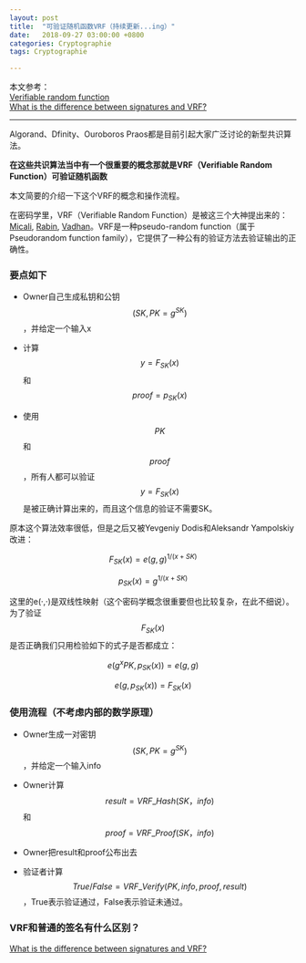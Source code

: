 ```yaml
---
layout: post
title:  "可验证随机函数VRF（持续更新...ing）"
date:   2018-09-27 03:00:00 +0800
categories: Cryptographie
tags: Cryptographie

---
```


本文参考：    
[Verifiable random function](https://en.wikipedia.org/wiki/Verifiable_random_function)    
[What is the difference between signatures and VRF?](https://crypto.stackexchange.com/questions/50681/what-is-the-difference-between-signatures-and-vrf)

---

Algorand、Dfinity、Ouroboros Praos都是目前引起大家广泛讨论的新型共识算法。

**在这些共识算法当中有一个很重要的概念那就是VRF（Verifiable Random Function）可验证随机函数**

本文简要的介绍一下这个VRF的概念和操作流程。

在密码学里，VRF（Verifiable Random Function）是被这三个大神提出来的：[Micali](https://en.wikipedia.org/wiki/Silvio_Micali), [Rabin](https://en.wikipedia.org/wiki/Michael_O._Rabin), [Vadhan](https://en.wikipedia.org/wiki/Salil_Vadhan)。VRF是一种pseudo-random function（属于Pseudorandom function family），它提供了一种公有的验证方法去验证输出的正确性。

### 要点如下

- Owner自己生成私钥和公钥 $$(SK, PK = g^{SK})$$ ，并给定一个输入x

- 计算 $$y = F_{SK}(x)$$ 和 $$proof = p_{SK}(x)$$

- 使用$$PK$$和$$proof$$，所有人都可以验证 $$y = F_{SK}(x)$$ 是被正确计算出来的，而且这个信息的验证不需要SK。

原本这个算法效率很低，但是之后又被Yevgeniy Dodis和Aleksandr Yampolskiy改进：

$$F_{SK}(x)=e(g,g)^{1/(x+SK)}$$ 

$$ p_{SK}(x)=g^{1/(x+SK)}$$

这里的e(·,·)是双线性映射（这个密码学概念很重要但也比较复杂，在此不细说）。为了验证$$F_{{SK}}(x)$$是否正确我们只用检验如下的式子是否都成立：

$$e(g^{x}PK,p_{SK}(x))=e(g,g)$$ 

$$e(g,p_{SK}(x))=F_{SK}(x)$$


### 使用流程（不考虑内部的数学原理）

- Owner生成一对密钥 $$(SK, PK = g^{SK})$$ ，并给定一个输入info

- Owner计算$$result = VRF\_Hash(SK，info)$$ 和 $$proof = VRF\_Proof(SK，info)$$

- Owner把result和proof公布出去

- 验证者计算 $$True/False = VRF\_Verify(PK, info, proof, result)$$ ，True表示验证通过，False表示验证未通过。

### VRF和普通的签名有什么区别？

[What is the difference between signatures and VRF?](https://crypto.stackexchange.com/questions/50681/what-is-the-difference-between-signatures-and-vrf)











